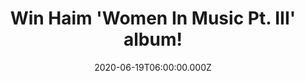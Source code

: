 ---
campaign-uuid: "c-2ba2c078-5219-444a-bce8-0828308b4736"
type: "Competition"
category: "Music"
date: "2020-06-19T06:00:00.000Z"
end-date: "2020-07-19T23:59:00.000Z"
disable-form: false
is_promoted: false
has_entry_page: true
title: "Win Haim 'Women In Music Pt. III' album!"
competition-description: "<p>They are back! The sisters’ Haim much-delayed third record\
  \ is more than worth the wait but it’s finally here and we have one copy of ‘Women\
  \ in Music PT. III’ on our hands. A record that’s experimental, soothing and vulnerable\
  \ </p>\n<p>Click below for a chance to win.</p>\n"
hero-header: "Win Haim 'Women In Music Pt. III' album!"
terms-confirmation: "N/A"
banner-img: "https://assets.expresslyapp.com/asset-9cc02eda-8753-4891-92b9-8040424b036a.jpg"
logo-left-href: "aaa.nme.com"
logo-left-image: "https://assets.expresslyapp.com/asset-602a9b4f-0001-48c5-81bb-f2d91f61555f.jpg"
logo-left-title: "NME AAA"
bg-image-hero: "https://assets.expresslyapp.com/asset-b5c7a0a4-caa4-42be-b6ba-96c337ef6012.png"
bg-image-first: "https://assets.expresslyapp.com/asset-73638034-6038-40fd-ac0c-fbde3233b051.jpg"
section1-content: "<p>'Women In Music Pt. III’ is the third record from the American\
  \ band Haim. A bold and brave record as well as experimental, soothing and vulnerable.\
  \ ‘Los Angeles’, ‘The Steps’, ‘Don’t Wanna’… are some of their brand new songs you\
  \ could discover and enjoy inside of it.</p>\n<p>Are you their biggest fan? Click\
  \ below for a chance to win.</p>\n"
entry-title: "Win Haim 'Women In Music Pt. III' album!"
entry-content: "<p>Enter the draw to win ‘Haim 'Women In Music Pt. III' album by completing\
  \ the form below before 23:59 on the 19th of July 2020.</p>\n"
has-winner: false
prize-description: "Haim 'Women In Music Pt. III' album!"
special-conditions: "Multiple entries are allowed up to one every day.\r\n\r\nThis\
  \ competition is also available on: https://club.expressly.io/competitions/women-in-music-haim-cd"
country-restrictions:
- "GB"
---